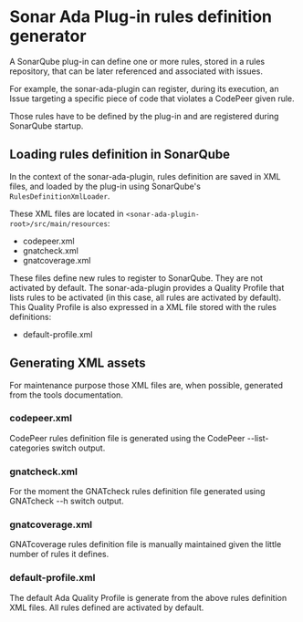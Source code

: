 # Sonar Ada Plug-in rules definition generator

A SonarQube plug-in can define one or more rules, stored in a rules repository,
that can be later referenced and associated with issues.

For example, the sonar-ada-plugin can register, during its execution, an Issue
targeting a specific piece of code that violates a CodePeer given rule.

Those rules have to be defined by the plug-in and are registered during
SonarQube startup.

## Loading rules definition in SonarQube

In the context of the sonar-ada-plugin, rules definition are saved in XML files,
and loaded by the plug-in using SonarQube's `RulesDefinitionXmlLoader`.

These XML files are located in `<sonar-ada-plugin-root>/src/main/resources`:

  * codepeer.xml
  * gnatcheck.xml
  * gnatcoverage.xml

These files define new rules to register to SonarQube. They are not activated by
default. The sonar-ada-plugin provides a Quality Profile that lists rules to be
activated (in this case, all rules are activated by default). This Quality
Profile is also expressed in a XML file stored with the rules definitions:

  * default-profile.xml

## Generating XML assets

For maintenance purpose those XML files are, when possible, generated from the
tools documentation.

### codepeer.xml

CodePeer rules definition file is generated using the CodePeer --list-categories
switch output.

### gnatcheck.xml

For the moment the GNATcheck rules definition file generated using GNATcheck --h
switch output.

### gnatcoverage.xml

GNATcoverage rules definition file is manually maintained given the little
number of rules it defines.

### default-profile.xml

The default Ada Quality Profile is generate from the above rules definition XML
files. All rules defined are activated by default.
